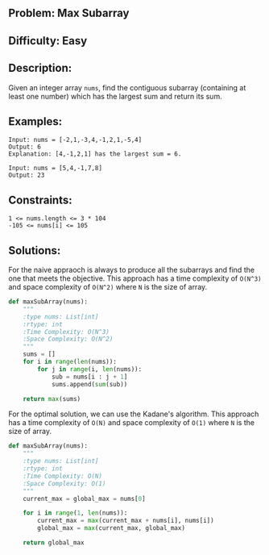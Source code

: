 ## Problem: Max Subarray

## Difficulty: Easy

## Description:
Given an integer array `nums`, find the contiguous subarray (containing at least one number) which has the largest sum and return its sum.

## Examples:
```
Input: nums = [-2,1,-3,4,-1,2,1,-5,4]
Output: 6
Explanation: [4,-1,2,1] has the largest sum = 6.
```

```
Input: nums = [5,4,-1,7,8]
Output: 23
```

## Constraints:
```
1 <= nums.length <= 3 * 104
-105 <= nums[i] <= 105
```

## Solutions: 
For the naive appraoch is always to produce all the subarrays and find the one that meets the objective. This approach has a time complexity of `O(N^3)` and space complexity of `O(N^2)` where `N` is the size of array.

```python
def maxSubArray(nums):
    """
    :type nums: List[int]
    :rtype: int
    :Time Complexity: O(N^3)
    :Space Complexity: O(N^2)
    """
    sums = []
    for i in range(len(nums)):
        for j in range(i, len(nums)):
            sub = nums[i : j + 1]
            sums.append(sum(sub))

    return max(sums)
```

For the optimal solution, we can use the Kadane's algorithm. This approach has a time complexity of `O(N)` and space complexity of `O(1)` where `N` is the size of array.
```python
def maxSubArray(nums):
    """
    :type nums: List[int]
    :rtype: int
    :Time Complexity: O(N)
    :Space Complexity: O(1)
    """
    current_max = global_max = nums[0]

    for i in range(1, len(nums)):
        current_max = max(current_max + nums[i], nums[i])
        global_max = max(current_max, global_max)

    return global_max
```

